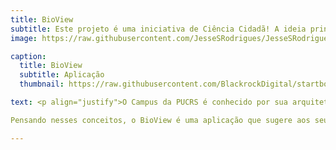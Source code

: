 ```yaml
---
title: BioView
subtitle: Este projeto é uma iniciativa de Ciência Cidadã! A ideia principal é desenvolver um aplicativo que conecte as pessoas com a natureza e crie conscientização sobre a biodiversidade existente no campus da universidade.
image: https://raw.githubusercontent.com/JesseSRodrigues/JesseSRodrigues.github.io/master/assets/img/log%20v0.1.png

caption:
  title: BioView
  subtitle: Aplicação
  thumbnail: https://raw.githubusercontent.com/BlackrockDigital/startbootstrap-agency/master/src/assets/img/portfolio/01-thumbnail.jpg

text: <p align="justify">O Campus da PUCRS é conhecido por sua arquitetura moderna e diversidade biológica, gerando à comunidade uma conexão constante entre aspectos tecnológicos e naturais. 

Pensando nesses conceitos, o BioView é uma aplicação que sugere aos seus usuários a documentação deste meio natural de forma que, além de informar e conectar as pessoas à natureza que está inserida, leva à conscientização sobre o impacto que temos sobre nosso meio ambiente.</p>

---
```


